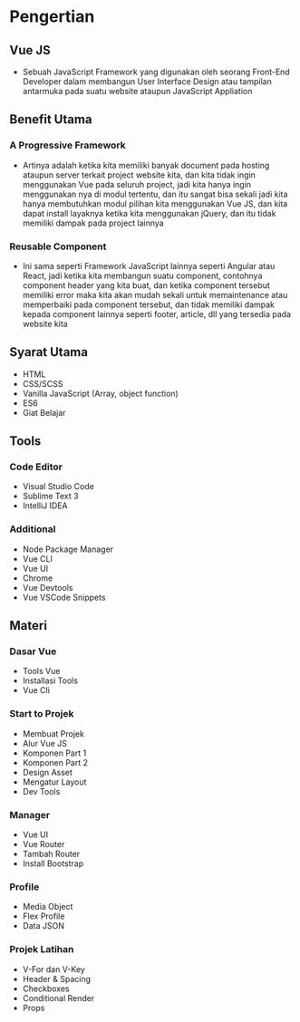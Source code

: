 # Pengertian
## Vue JS
- Sebuah JavaScript Framework yang digunakan oleh seorang Front-End Developer dalam membangun User Interface Design atau tampilan antarmuka
  pada suatu website ataupun JavaScript Appliation
## Benefit Utama
### A Progressive Framework
- Artinya adalah ketika kita memiliki banyak document pada hosting ataupun server terkait project website kita, dan kita tidak ingin menggunakan
  Vue pada seluruh project, jadi kita hanya ingin menggunakan nya di modul tertentu, dan itu sangat bisa sekali jadi kita hanya membutuhkan
  modul pilihan kita menggunakan Vue JS, dan kita dapat install layaknya ketika kita menggunakan jQuery, dan itu tidak memiliki dampak pada
  project lainnya
### Reusable Component
- Ini sama seperti Framework JavaScript lainnya seperti Angular atau React, jadi ketika kita membangun suatu component, contohnya component header
  yang kita buat, dan ketika component tersebut memiliki error maka kita akan mudah sekali untuk memaintenance atau memperbaiki pada component 
  tersebut, dan tidak memiliki dampak kepada component lainnya seperti footer, article, dll yang tersedia pada website kita
## Syarat Utama
- HTML
- CSS/SCSS
- Vanilla JavaScript (Array, object function)
- ES6
- Giat Belajar
## Tools
### Code Editor
- Visual Studio Code
- Sublime Text 3
- IntelliJ IDEA
### Additional
- Node Package Manager
- Vue CLI
- Vue UI
- Chrome
- Vue Devtools
- Vue VSCode Snippets

## Materi
### Dasar Vue
- Tools Vue
- Installasi Tools
- Vue Cli
### Start to Projek
- Membuat Projek
- Alur Vue JS
- Komponen Part 1
- Komponen Part 2
- Design Asset
- Mengatur Layout
- Dev Tools
### Manager
- Vue UI
- Vue Router
- Tambah Router
- Install Bootstrap
### Profile
- Media Object
- Flex Profile
- Data JSON
### Projek Latihan
- V-For dan V-Key
- Header & Spacing
- Checkboxes
- Conditional Render
- Props
